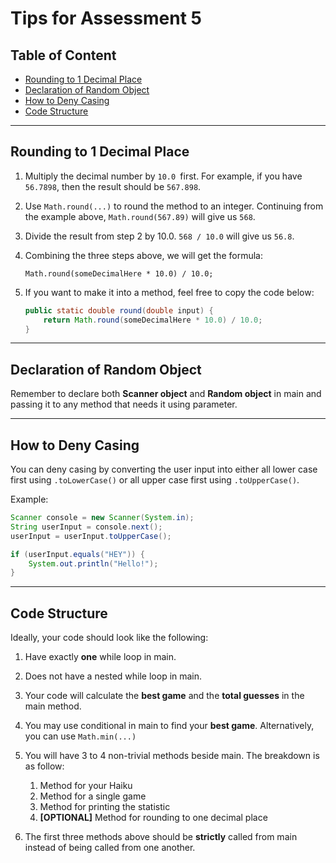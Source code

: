 # Tips for Assessment 5

## Table of Content

- [Rounding to 1 Decimal Place](#rounding-to-1-decimal-place)
- [Declaration of Random Object](#declaration-of-random-object)
- [How to Deny Casing](#how-to-deny-casing)
- [Code Structure](#code-structure)

---

## Rounding to 1 Decimal Place

1. Multiply the decimal number by `10.0 `first. For example, if you have `56.7898`, then the result should be `567.898`.

2. Use `Math.round(...)` to round the method to an integer. Continuing from the example above, `Math.round(567.89)` will give us `568`.

3. Divide the result from step 2 by 10.0. `568 / 10.0` will give us `56.8`.

4. Combining the three steps above, we will get the formula:

   ```
   Math.round(someDecimalHere * 10.0) / 10.0;
   ```

5. If you want to make it into a method, feel free to copy the code below:

   ```java
   public static double round(double input) {
       return Math.round(someDecimalHere * 10.0) / 10.0;
   }
   ```

---

## Declaration of Random Object

Remember to declare both **Scanner object** and **Random object** in main and passing it to any method that needs it using parameter.

---

## How to Deny Casing

You can deny casing by converting the user input into either all lower case first using `.toLowerCase()` or all upper case first using `.toUpperCase()`.

Example:

```java
Scanner console = new Scanner(System.in);
String userInput = console.next();
userInput = userInput.toUpperCase();

if (userInput.equals("HEY")) {
    System.out.println("Hello!");
}
```

---

## Code Structure

Ideally, your code should look like the following:

1. Have exactly **one** while loop in main.
2. Does not have a nested while loop in main.
3. Your code will calculate the **best game** and the **total guesses** in the main method.
4. You may use conditional in main to find your **best game**. Alternatively, you can use `Math.min(...)`
5. You will have 3 to 4 non-trivial methods beside main. The breakdown is as follow:

   1. Method for your Haiku
   2. Method for a single game
   3. Method for printing the statistic
   4. **[OPTIONAL]** Method for rounding to one decimal place

6. The first three methods above should be **strictly** called from main instead of being called from one another.
